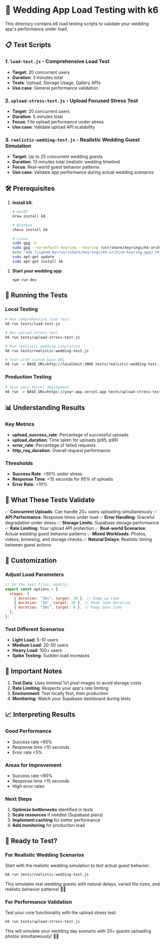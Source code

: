 # 🚀 Wedding App Load Testing with k6

This directory contains k6 load testing scripts to validate your wedding app's performance under load.

## 📋 Test Scripts

### 1. `load-test.js` - Comprehensive Load Test

- **Target**: 20 concurrent users
- **Duration**: 3 minutes total
- **Tests**: Upload, Storage Usage, Gallery APIs
- **Use case**: General performance validation

### 2. `upload-stress-test.js` - Upload Focused Stress Test

- **Target**: 20 concurrent users
- **Duration**: 5 minutes total
- **Focus**: File upload performance under stress
- **Use case**: Validate upload API scalability

### 3. `realistic-wedding-test.js` - Realistic Wedding Guest Simulation

- **Target**: Up to 25 concurrent wedding guests
- **Duration**: 13 minutes total (realistic wedding timeline)
- **Focus**: Real-world guest behavior patterns
- **Use case**: Validate app performance during actual wedding scenarios

## 🛠️ Prerequisites

1. **Install k6**:

   ```bash
   # macOS
   brew install k6

   # Windows
   choco install k6

   # Linux
   sudo gpg -k
   sudo gpg --no-default-keyring --keyring /usr/share/keyrings/k6-archive-keyring.gpg --keyserver hkp://keyserver.ubuntu.com:80 --recv-keys C5AD17C747E3415A3642D57D77C6C491D6AC1D69
   echo "deb [signed-by=/usr/share/keyrings/k6-archive-keyring.gpg] https://dl.k6.io/deb stable main" | sudo tee /etc/apt/sources.list.d/k6.list
   sudo apt-get update
   sudo apt-get install k6
   ```

2. **Start your wedding app**:
   ```bash
   npm run dev
   ```

## 🧪 Running the Tests

### Local Testing

```bash
# Run comprehensive load test
k6 run tests/load-test.js

# Run upload stress test
k6 run tests/upload-stress-test.js

# Run realistic wedding simulation
k6 run tests/realistic-wedding-test.js

# Test with custom base URL
k6 run -e BASE_URL=http://localhost:3000 tests/realistic-wedding-test.js
```

### Production Testing

```bash
# Test your Vercel deployment
k6 run -e BASE_URL=https://your-app.vercel.app tests/upload-stress-test.js
```

## 📊 Understanding Results

### Key Metrics

- **upload_success_rate**: Percentage of successful uploads
- **upload_duration**: Time taken for uploads (p95, p99)
- **error_rate**: Percentage of failed requests
- **http_req_duration**: Overall request performance

### Thresholds

- **Success Rate**: >90% under stress
- **Response Time**: <15 seconds for 95% of uploads
- **Error Rate**: <10%

## 🎯 What These Tests Validate

✅ **Concurrent Uploads**: Can handle 20+ users uploading simultaneously
✅ **API Performance**: Response times under load
✅ **Error Handling**: Graceful degradation under stress
✅ **Storage Limits**: Supabase storage performance
✅ **Rate Limiting**: Your upload API protection
✅ **Real-world Scenarios**: Actual wedding guest behavior patterns
✅ **Mixed Workloads**: Photos, videos, browsing, and storage checks
✅ **Natural Delays**: Realistic timing between guest actions

## 🔧 Customization

### Adjust Load Parameters

```javascript
// In the test files, modify:
export const options = {
  stages: [
    { duration: "30s", target: 20 }, // Ramp up time
    { duration: "2m", target: 20 }, // Peak load duration
    { duration: "30s", target: 0 }, // Ramp down time
  ],
};
```

### Test Different Scenarios

- **Light Load**: 5-10 users
- **Medium Load**: 20-50 users
- **Heavy Load**: 100+ users
- **Spike Testing**: Sudden load increases

## 🚨 Important Notes

1. **Test Data**: Uses minimal 1x1 pixel images to avoid storage costs
2. **Rate Limiting**: Respects your app's rate limiting
3. **Environment**: Test locally first, then production
4. **Monitoring**: Watch your Supabase dashboard during tests

## 📈 Interpreting Results

### Good Performance

- Success rate >95%
- Response time <10 seconds
- Error rate <5%

### Areas for Improvement

- Success rate <90%
- Response time >15 seconds
- High error rates

### Next Steps

1. **Optimize bottlenecks** identified in tests
2. **Scale resources** if needed (Supabase plans)
3. **Implement caching** for better performance
4. **Add monitoring** for production load

## 🎉 Ready to Test?

### For Realistic Wedding Scenarios

Start with the realistic wedding simulation to test actual guest behavior:

```bash
k6 run tests/realistic-wedding-test.js
```

This simulates real wedding guests with natural delays, varied file sizes, and realistic behavior patterns! 💒📸

### For Performance Validation

Test your core functionality with the upload stress test:

```bash
k6 run tests/upload-stress-test.js
```

This will simulate your wedding day scenario with 20+ guests uploading photos simultaneously! 📸✨
